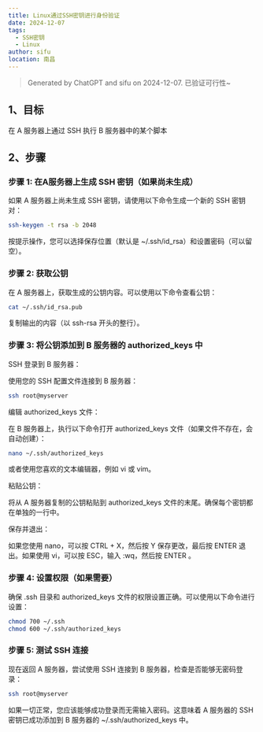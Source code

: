 ```yaml
---
title: Linux通过SSH密钥进行身份验证
date: 2024-12-07 
tags:
  - SSH密钥
  - Linux
author: sifu
location: 南昌
---
```


> Generated by ChatGPT and sifu on 2024-12-07. 已验证可行性~

## 1、目标

在 A 服务器上通过 SSH 执行 B 服务器中的某个脚本

## 2、步骤

### 步骤 1: 在A服务器上生成 SSH 密钥（如果尚未生成）
如果 A 服务器上尚未生成 SSH 密钥，请使用以下命令生成一个新的 SSH 密钥对：

```bash
ssh-keygen -t rsa -b 2048
```

按提示操作，您可以选择保存位置（默认是 ~/.ssh/id_rsa）和设置密码（可以留空）。

### 步骤 2: 获取公钥
在 A 服务器上，获取生成的公钥内容。可以使用以下命令查看公钥：

```bash
cat ~/.ssh/id_rsa.pub
```
复制输出的内容（以 ssh-rsa 开头的整行）。

### 步骤 3: 将公钥添加到 B 服务器的 authorized_keys 中
SSH 登录到 B 服务器：

使用您的 SSH 配置文件连接到 B 服务器：

```bash
ssh root@myserver
```

编辑 authorized_keys 文件：

在 B 服务器上，执行以下命令打开 authorized_keys 文件（如果文件不存在，会自动创建）：

```bash
nano ~/.ssh/authorized_keys
```
或者使用您喜欢的文本编辑器，例如 vi 或 vim。

粘贴公钥：

将从 A 服务器复制的公钥粘贴到 authorized_keys 文件的末尾。确保每个密钥都在单独的一行中。

保存并退出：

如果您使用 nano，可以按 CTRL + X，然后按 Y 保存更改，最后按 ENTER 退出。如果使用 vi，可以按 ESC，输入 :wq，然后按 ENTER 。

### 步骤 4: 设置权限（如果需要）
确保 .ssh 目录和 authorized_keys 文件的权限设置正确。可以使用以下命令进行设置：

```bash
chmod 700 ~/.ssh
chmod 600 ~/.ssh/authorized_keys
```

### 步骤 5: 测试 SSH 连接
现在返回 A 服务器，尝试使用 SSH 连接到 B 服务器，检查是否能够无密码登录：

```bash
ssh root@myserver
```

如果一切正常，您应该能够成功登录而无需输入密码。这意味着 A 服务器的 SSH 密钥已成功添加到 B 服务器的 ~/.ssh/authorized_keys 中。

